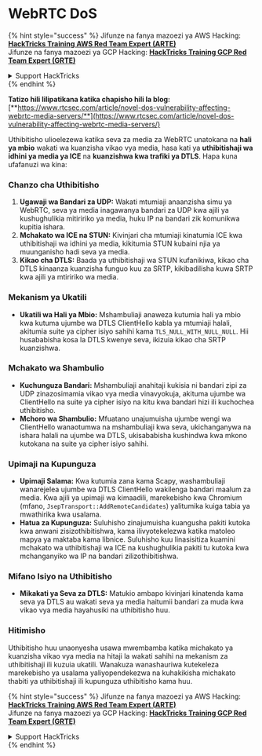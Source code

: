 # WebRTC DoS

{% hint style="success" %}
Jifunze na fanya mazoezi ya AWS Hacking:<img src="../../.gitbook/assets/arte.png" alt="" data-size="line">[**HackTricks Training AWS Red Team Expert (ARTE)**](https://training.hacktricks.xyz/courses/arte)<img src="../../.gitbook/assets/arte.png" alt="" data-size="line">\
Jifunze na fanya mazoezi ya GCP Hacking: <img src="../../.gitbook/assets/grte.png" alt="" data-size="line">[**HackTricks Training GCP Red Team Expert (GRTE)**<img src="../../.gitbook/assets/grte.png" alt="" data-size="line">](https://training.hacktricks.xyz/courses/grte)

<details>

<summary>Support HackTricks</summary>

* Angalia [**mpango wa usajili**](https://github.com/sponsors/carlospolop)!
* **Jiunge na** 💬 [**kikundi cha Discord**](https://discord.gg/hRep4RUj7f) au [**kikundi cha telegram**](https://t.me/peass) au **tufuatilie** kwenye **Twitter** 🐦 [**@hacktricks\_live**](https://twitter.com/hacktricks\_live)**.**
* **Shiriki mbinu za hacking kwa kuwasilisha PRs kwa** [**HackTricks**](https://github.com/carlospolop/hacktricks) na [**HackTricks Cloud**](https://github.com/carlospolop/hacktricks-cloud) repos za github.

</details>
{% endhint %}

**Tatizo hili lilipatikana katika chapisho hili la blog:** [**https://www.rtcsec.com/article/novel-dos-vulnerability-affecting-webrtc-media-servers/**](https://www.rtcsec.com/article/novel-dos-vulnerability-affecting-webrtc-media-servers/)

Uthibitisho ulioelezewa katika seva za media za WebRTC unatokana na **hali ya mbio** wakati wa kuanzisha vikao vya media, hasa kati ya **uthibitishaji wa idhini ya media ya ICE** na **kuanzishwa kwa trafiki ya DTLS**. Hapa kuna ufafanuzi wa kina:

### Chanzo cha Uthibitisho

1. **Ugawaji wa Bandari za UDP:** Wakati mtumiaji anaanzisha simu ya WebRTC, seva ya media inagawanya bandari za UDP kwa ajili ya kushughulikia mitiririko ya media, huku IP na bandari zik komunikwa kupitia ishara.
2. **Mchakato wa ICE na STUN:** Kivinjari cha mtumiaji kinatumia ICE kwa uthibitishaji wa idhini ya media, kikitumia STUN kubaini njia ya muunganisho hadi seva ya media.
3. **Kikao cha DTLS:** Baada ya uthibitishaji wa STUN kufanikiwa, kikao cha DTLS kinaanza kuanzisha funguo kuu za SRTP, kikibadilisha kuwa SRTP kwa ajili ya mtiririko wa media.

### Mekanism ya Ukatili

* **Ukatili wa Hali ya Mbio:** Mshambuliaji anaweza kutumia hali ya mbio kwa kutuma ujumbe wa DTLS ClientHello kabla ya mtumiaji halali, akitumia suite ya cipher isiyo sahihi kama `TLS_NULL_WITH_NULL_NULL`. Hii husababisha kosa la DTLS kwenye seva, ikizuia kikao cha SRTP kuanzishwa.

### Mchakato wa Shambulio

* **Kuchunguza Bandari:** Mshambuliaji anahitaji kukisia ni bandari zipi za UDP zinazosimamia vikao vya media vinavyokuja, akituma ujumbe wa ClientHello na suite ya cipher isiyo na kitu kwa bandari hizi ili kuchochea uthibitisho.
* **Mchoro wa Shambulio:** Mfuatano unajumuisha ujumbe wengi wa ClientHello wanaotumwa na mshambuliaji kwa seva, ukichanganywa na ishara halali na ujumbe wa DTLS, ukisababisha kushindwa kwa mkono kutokana na suite ya cipher isiyo sahihi.

### Upimaji na Kupunguza

* **Upimaji Salama:** Kwa kutumia zana kama Scapy, washambuliaji wanarejelea ujumbe wa DTLS ClientHello wakilenga bandari maalum za media. Kwa ajili ya upimaji wa kimaadili, marekebisho kwa Chromium (mfano, `JsepTransport::AddRemoteCandidates`) yalitumika kuiga tabia ya mwathirika kwa usalama.
* **Hatua za Kupunguza:** Suluhisho zinajumuisha kuangusha pakiti kutoka kwa anwani zisizothibitishwa, kama ilivyotekelezwa katika matoleo mapya ya maktaba kama libnice. Suluhisho kuu linasisitiza kuamini mchakato wa uthibitishaji wa ICE na kushughulikia pakiti tu kutoka kwa mchanganyiko wa IP na bandari zilizothibitishwa.

### Mifano Isiyo na Uthibitisho

* **Mikakati ya Seva za DTLS:** Matukio ambapo kivinjari kinatenda kama seva ya DTLS au wakati seva ya media haitumii bandari za muda kwa vikao vya media hayahusiki na uthibitisho huu.

### Hitimisho

Uthibitisho huu unaonyesha usawa mwembamba katika michakato ya kuanzisha vikao vya media na hitaji la wakati sahihi na mekanism za uthibitishaji ili kuzuia ukatili. Wanakuza wanashauriwa kutekeleza marekebisho ya usalama yaliyopendekezwa na kuhakikisha michakato thabiti ya uthibitishaji ili kupunguza uthibitisho kama huu.

{% hint style="success" %}
Jifunze na fanya mazoezi ya AWS Hacking:<img src="../../.gitbook/assets/arte.png" alt="" data-size="line">[**HackTricks Training AWS Red Team Expert (ARTE)**](https://training.hacktricks.xyz/courses/arte)<img src="../../.gitbook/assets/arte.png" alt="" data-size="line">\
Jifunze na fanya mazoezi ya GCP Hacking: <img src="../../.gitbook/assets/grte.png" alt="" data-size="line">[**HackTricks Training GCP Red Team Expert (GRTE)**<img src="../../.gitbook/assets/grte.png" alt="" data-size="line">](https://training.hacktricks.xyz/courses/grte)

<details>

<summary>Support HackTricks</summary>

* Angalia [**mpango wa usajili**](https://github.com/sponsors/carlospolop)!
* **Jiunge na** 💬 [**kikundi cha Discord**](https://discord.gg/hRep4RUj7f) au [**kikundi cha telegram**](https://t.me/peass) au **tufuatilie** kwenye **Twitter** 🐦 [**@hacktricks\_live**](https://twitter.com/hacktricks\_live)**.**
* **Shiriki mbinu za hacking kwa kuwasilisha PRs kwa** [**HackTricks**](https://github.com/carlospolop/hacktricks) na [**HackTricks Cloud**](https://github.com/carlospolop/hacktricks-cloud) repos za github.

</details>
{% endhint %}
